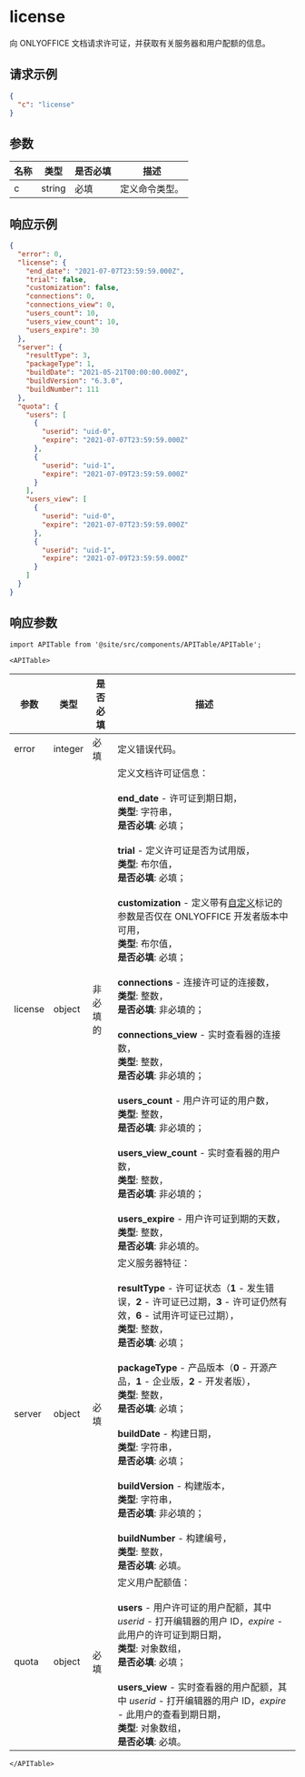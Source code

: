 ﻿# license

向 ONLYOFFICE 文档请求许可证，并获取有关服务器和用户配额的信息。

## 请求示例

``` json
{
  "c": "license"
}
```

## 参数

| 名称 | 类型   | 是否必填 | 描述               |
| ---- | ------ | -------- | ------------------------- |
| c    | string | 必填 | 定义命令类型。 |

## 响应示例

``` json
{
  "error": 0,
  "license": {
    "end_date": "2021-07-07T23:59:59.000Z",
    "trial": false,
    "customization": false,
    "connections": 0,
    "connections_view": 0,
    "users_count": 10,
    "users_view_count": 10,
    "users_expire": 30
  },
  "server": {
    "resultType": 3,
    "packageType": 1,
    "buildDate": "2021-05-21T00:00:00.000Z",
    "buildVersion": "6.3.0",
    "buildNumber": 111
  },
  "quota": {
    "users": [
      {
        "userid": "uid-0",
        "expire": "2021-07-07T23:59:59.000Z"
      },
      {
        "userid": "uid-1",
        "expire": "2021-07-09T23:59:59.000Z"
      }
    ],
    "users_view": [
      {
        "userid": "uid-0",
        "expire": "2021-07-07T23:59:59.000Z"
      },
      {
        "userid": "uid-1",
        "expire": "2021-07-09T23:59:59.000Z"
      }
    ]
  }
}
```

## 响应参数

```mdx-code-block
import APITable from '@site/src/components/APITable/APITable';

<APITable>
```

| 参数 | 类型    | 是否必填 | 描述                                                                                                                                                                                                                                                                                                                                                                                                                                                                                                                                                                                                                                                                                                                                                                                                                                                                                                                                                                                                                                                                                                                                                                                  |
| --------- | ------- | -------- | -------------------------------------------------------------------------------------------------------------------------------------------------------------------------------------------------------------------------------------------------------------------------------------------------------------------------------------------------------------------------------------------------------------------------------------------------------------------------------------------------------------------------------------------------------------------------------------------------------------------------------------------------------------------------------------------------------------------------------------------------------------------------------------------------------------------------------------------------------------------------------------------------------------------------------------------------------------------------------------------------------------------------------------------------------------------------------------------------------------------------------------------------------------------------------------------- |
| error     | integer | 必填 | 定义错误代码。                                                                                                                                                                                                                                                                                                                                                                                                                                                                                                                                                                                                                                                                                                                                                                                                                                                                                                                                                                                                                                                                                                                                                                      |
| license   | object  | 非必填的 | 定义文档许可证信息：<br /><br />**end\_date** - 许可证到期日期，<br />**类型**: 字符串，<br />**是否必填**: 必填；<br /><br />**trial** - 定义许可证是否为试用版，<br />**类型**: 布尔值，<br />**是否必填**: 必填；<br /><br />**customization** - 定义带有[自定义](../../usage-api/config/editor/customization/customization-standard-branding.md#customer)标记的参数是否仅在 ONLYOFFICE 开发者版本中可用，<br />**类型**: 布尔值，<br />**是否必填**: 必填；<br /><br />**connections** - 连接许可证的连接数，<br />**类型**: 整数，<br />**是否必填**: 非必填的；<br /><br />**connections\_view** - 实时查看器的连接数，<br />**类型**: 整数，<br />**是否必填**: 非必填的；<br /><br />**users\_count** - 用户许可证的用户数，<br />**类型**: 整数，<br />**是否必填**: 非必填的；<br /><br />**users\_view\_count** - 实时查看器的用户数，<br />**类型**: 整数，<br />**是否必填**: 非必填的；<br /><br />**users\_expire** - 用户许可证到期的天数，<br />**类型**: 整数，<br />**是否必填**: 非必填的。 |
| server    | object  | 必填 | 定义服务器特征：<br /><br />**resultType** - 许可证状态（**1** - 发生错误，**2** - 许可证已过期，**3** - 许可证仍然有效，**6** - 试用许可证已过期），<br />**类型**: 整数，<br />**是否必填**: 必填；<br /><br />**packageType** - 产品版本（**0** - 开源产品，**1** - 企业版，**2** - 开发者版），<br />**类型**: 整数，<br />**是否必填**: 必填；<br /><br />**buildDate** - 构建日期，<br />**类型**: 字符串，<br />**是否必填**: 必填；<br /><br />**buildVersion** - 构建版本，<br />**类型**: 字符串，<br />**是否必填**: 非必填的；<br /><br />**buildNumber** - 构建编号，<br />**类型**: 整数，<br />**是否必填**: 必填。                                                                                                                                                                                                                                                                                                                                                                                                                                          |
| quota     | object  | 必填 | 定义用户配额值：<br /><br />**users** - 用户许可证的用户配额，其中 *userid* - 打开编辑器的用户 ID，*expire* - 此用户的许可证到期日期，<br />**类型**: 对象数组，<br />**是否必填**: 必填；<br /><br />**users\_view** - 实时查看器的用户配额，其中 *userid* - 打开编辑器的用户 ID，*expire* - 此用户的查看到期日期，<br />**类型**: 对象数组，<br />**是否必填**: 必填。                                                                                                                                                                                                                                                                                                                                                                                                                                                                                                                                                                                                                                                                                         |

```mdx-code-block
</APITable>
```
